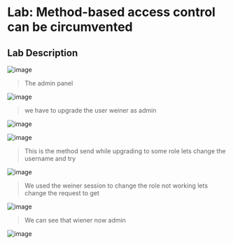 # Lab: Method-based access control can be circumvented #

## Lab Description ##

![image](https://github.com/anandurdas11/Web_Securityy/assets/83402050/d8733dec-8ae1-4173-a6eb-05dc4e5e0205)

> The admin panel

![image](https://github.com/anandurdas11/Web_Securityy/assets/83402050/97a775aa-b322-4675-a58d-bcfe72595eaf)

> we have to upgrade the user weiner as admin

![image](https://github.com/anandurdas11/Web_Securityy/assets/83402050/e795aefd-8304-436f-8a6d-9d923eef7e46)

![image](https://github.com/anandurdas11/Web_Securityy/assets/83402050/83c308a2-d49d-4990-9d68-c9463b580155)

> This is the method send while upgrading to some role lets change the username and try

![image](https://github.com/anandurdas11/Web_Securityy/assets/83402050/fadde0e9-fdc4-4222-8aff-8b6c0166fa20)

> We used the weiner session to change the role not working lets change the request to get

![image](https://github.com/anandurdas11/Web_Securityy/assets/83402050/011ac71d-ae05-4c26-84cb-30ee1dfc792b)

> We can see that wiener now admin

![image](https://github.com/anandurdas11/Web_Securityy/assets/83402050/af02a447-6142-4d48-a4eb-ace11c871371)
